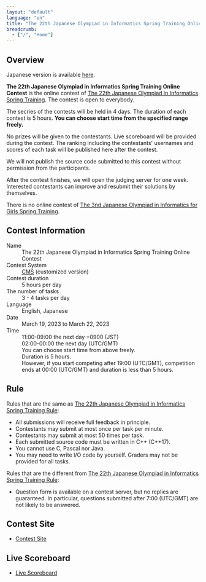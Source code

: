 ```yaml
---
layout: "default"
language: "en"
title: "The 22th Japanese Olympiad in Informatics Spring Training Online Contest"
breadcrumb:
  - ["/", "Home"]
---
```


## Overview

Japanese version is available [here](./index.html).

**The 22th Japanese Olympiad in Informatics Spring Training Online Contest** is the online contest of [The 22th Japanese Olympiad in Informatics Spring Training](https://www.ioi-jp.org/camp/2023/2023-sp_camp-rules.html).
The contest is open to everybody.

The secries of the contests will be held in 4 days. The duration of each contest is 5 hours. **You can choose start time from the specified range freely.**

No prizes will be given to the contestants. Live scoreboard will be provided during the contest. The ranking including the contestants' usernames and scores of each task will be published here after the contest.

We will not publish the source code submitted to this contest without permission from the participants.

After the contest finishes, we will open the judging server for one week. Interested contestants can improve and resubmit their solutions by themselves.

There is no online contest of [The 3nd Japanese Olympiad in Informatics for Girls Spring Training](https://www.ioi-jp.org/joig-camp/2023/2023-joig-sp_camp-rules.html).

## Contest Information

<dl>
  <dt>Name</dt>
    <dd>The 22th Japanese Olympiad in Informatics Spring Training Online Contest</dd>

  <dt>Contest System</dt>
  <dd>
  <a href="https://github.com/cms-dev/cms/">CMS</a> (customized version)
  </dd>

  <dt>Contest duration</dt>
  <dd>5 hours per day</dd>

  <dt>The number of tasks</dt>
  <dd>3 - 4 tasks per day</dd>

  <dt>Language</dt>
  <dd>English, Japanese</dd>

  <dt>Date</dt>
  <dd>March 19, 2023 to March 22, 2023</dd>

  <dt>Time</dt>
  <dd>11:00-09:00 the next day +0900 (JST)</dd>
  <dd>02:00-00:00 the next day (UTC/GMT)</dd>
  <dd>You can choose start time from above freely.</dd>
  <dd>Duration is 5 hours.</dd>
  <dd>However, if you start competing after 19:00 (UTC/GMT), competition ends at 00:00 (UTC/GMT) and duration is less than 5 hours.</dd>
</dl>

## Rule

Rules that are the same as [The 22th Japanese Olympiad in Informatics Spring Training Rule](https://www.ioi-jp.org/camp/2023/2023-sp_camp-rules.html):

- All submissions will receive full feedback in principle.
- Contestants may submit at most once per task per minute.
- Contestants may submit at most 50 times per task.
- Each submitted source code must be written in C++ (C++17).
- You cannot use C, Pascal nor Java.
- You may need to write I/O code by yourself. Graders may not be provided for all tasks.

Rules that are the different from [The 22th Japanese Olympiad in Informatics Spring Training Rule](https://www.ioi-jp.org/camp/2023/2023-sp_camp-rules.html):

- Question form is available on a contest server, but no replies are guaranteed. In particular, questions submitted after 7:00 (UTC/GMT) are not likely to be answered.

## Contest Site

- [Contest Site](https://cms.ioi-jp.org)

## Live Scoreboard

- [Live Scoreboard](https://ranking.cms.ioi-jp.org)